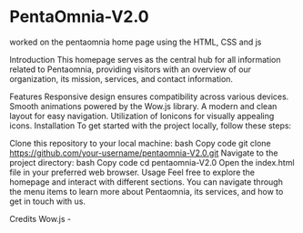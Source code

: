 # PentaOmnia-V2.0
worked on the pentaomnia home page using the HTML, CSS and js

Introduction
This homepage serves as the central hub for all information related to Pentaomnia, providing visitors with an overview of our organization, its mission, services, and contact information.

Features
Responsive design ensures compatibility across various devices.
Smooth animations powered by the Wow.js library.
A modern and clean layout for easy navigation.
Utilization of Ionicons for visually appealing icons.
Installation
To get started with the project locally, follow these steps:

Clone this repository to your local machine:
bash
Copy code
git clone https://github.com/your-username/pentaomnia-V2.0.git
Navigate to the project directory:
bash
Copy code
cd pentaomnia-V2.0
Open the index.html file in your preferred web browser.
Usage
Feel free to explore the homepage and interact with different sections. You can navigate through the menu items to learn more about Pentaomnia, its services, and how to get in touch with us.

Credits
Wow.js -
